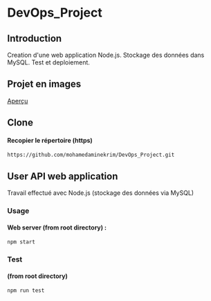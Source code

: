 # DevOps_Project
## Introduction
Creation d'une web application Node.js. Stockage des données dans MySQL. Test et deploiement.
## Projet en images
[Aperçu](ANNEX/ANNEXE.md)
## Clone
#### Recopier le répertoire (https)
	https://github.com/mohamedaminekrim/DevOps_Project.git
## User API web application
Travail effectué avec Node.js (stockage des données via MySQL)
### Usage 
#### Web server (from root directory) :
	npm start
### Test
#### (from root directory)
	npm run test
